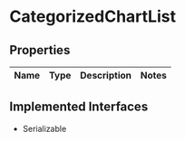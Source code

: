 

# CategorizedChartList


## Properties

Name | Type | Description | Notes
------------ | ------------- | ------------- | -------------


## Implemented Interfaces

* Serializable


